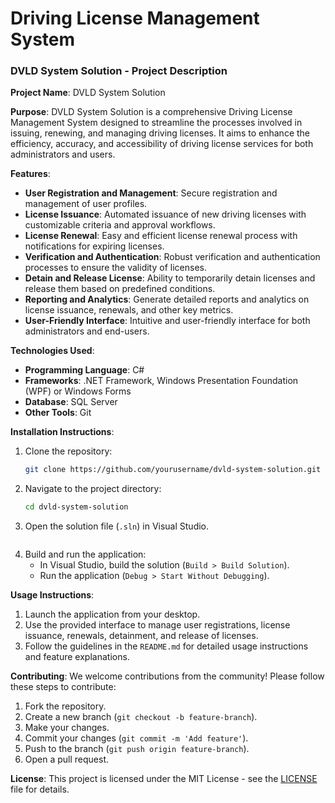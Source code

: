 # Driving License Management System

### DVLD System Solution - Project Description

**Project Name**: DVLD System Solution

**Purpose**:
DVLD System Solution is a comprehensive Driving License Management System designed to streamline the processes involved in issuing, renewing, and managing driving licenses. It aims to enhance the efficiency, accuracy, and accessibility of driving license services for both administrators and users.

**Features**:
- **User Registration and Management**: Secure registration and management of user profiles.
- **License Issuance**: Automated issuance of new driving licenses with customizable criteria and approval workflows.
- **License Renewal**: Easy and efficient license renewal process with notifications for expiring licenses.
- **Verification and Authentication**: Robust verification and authentication processes to ensure the validity of licenses.
- **Detain and Release License**: Ability to temporarily detain licenses and release them based on predefined conditions.
- **Reporting and Analytics**: Generate detailed reports and analytics on license issuance, renewals, and other key metrics.
- **User-Friendly Interface**: Intuitive and user-friendly interface for both administrators and end-users.

**Technologies Used**:
- **Programming Language**: C#
- **Frameworks**: .NET Framework, Windows Presentation Foundation (WPF) or Windows Forms
- **Database**: SQL Server
- **Other Tools**: Git

**Installation Instructions**:
1. Clone the repository:
    ```sh
    git clone https://github.com/yourusername/dvld-system-solution.git
    ```
2. Navigate to the project directory:
    ```sh
    cd dvld-system-solution
    ```
3. Open the solution file (`.sln`) in Visual Studio.
    ```sh
4. Build and run the application:
    - In Visual Studio, build the solution (`Build > Build Solution`).
    - Run the application (`Debug > Start Without Debugging`).

**Usage Instructions**:
1. Launch the application from your desktop.
2. Use the provided interface to manage user registrations, license issuance, renewals, detainment, and release of licenses.
3. Follow the guidelines in the `README.md` for detailed usage instructions and feature explanations.

**Contributing**:
We welcome contributions from the community! Please follow these steps to contribute:
1. Fork the repository.
2. Create a new branch (`git checkout -b feature-branch`).
3. Make your changes.
4. Commit your changes (`git commit -m 'Add feature'`).
5. Push to the branch (`git push origin feature-branch`).
6. Open a pull request.

**License**:
This project is licensed under the MIT License - see the [LICENSE](./LICENSE) file for details.
